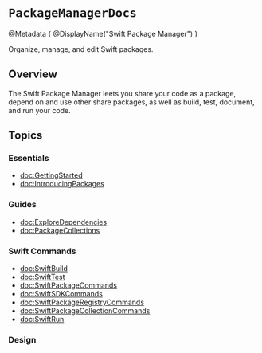 # ``PackageManagerDocs``

@Metadata {
    @DisplayName("Swift Package Manager")
}

Organize, manage, and edit Swift packages.

## Overview

The Swift Package Manager leets you share your code as a package, depend on and use other share packages, as well as build, test, document, and run your code.

## Topics

### Essentials

- <doc:GettingStarted>      <!-- tutorial or article based walk through -->
- <doc:IntroducingPackages>

### Guides

- <doc:ExploreDependencies>
- <doc:PackageCollections>

<!-- ### Command Plugins -->
<!-- placeholder for content about swift package manager extensions - command plugins -->
<!-- - <doc:swift-format> -->
<!-- - <doc:swift-docc-plugin> -->
<!-- - <doc:swift-container-plugin> -->

<!-- ### Reference -->
<!-- link to PackageDescription API reference docc -->
<!-- link to Command API reference docc - the DocC Plugin API (PackagePlugin) -->

<!-- reference content for the CLI commands `swift ...` -->
### Swift Commands

- <doc:SwiftBuild>
- <doc:SwiftTest>
- <doc:SwiftPackageCommands>
- <doc:SwiftSDKCommands>
- <doc:SwiftPackageRegistryCommands>
- <doc:SwiftPackageCollectionCommands>
- <doc:SwiftRun>

### Design
